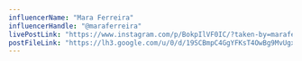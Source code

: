 ```yaml
---
influencerName: "Mara Ferreira"
influencerHandle: "@maraferreira"
livePostLink: "https://www.instagram.com/p/BokpIlVF0IC/?taken-by=maraferreira"
postFileLink: "https://lh3.google.com/u/0/d/19SCBmpC4GgYFKsT4OwBg9MvUgxo5vLdU"
---
```

